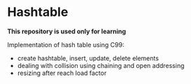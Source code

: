 # Hashtable

__This repository is used only for learning__

Implementation of hash table using C99:

- create hashtable, insert, update, delete elements
- dealing with collision using chaining and open addressing
- resizing after reach load factor